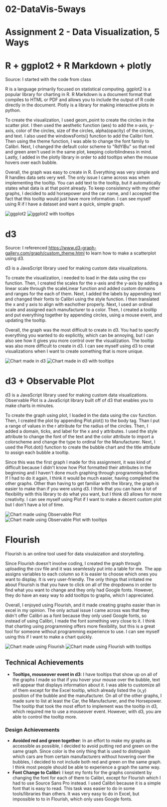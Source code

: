 # 02-DataVis-5ways

Assignment 2 - Data Visualization, 5 Ways  
===

# R + ggplot2 + R Markdown + plotly

Source: I started with the code from class

R is a language primarily focused on statistical computing.
ggplot2 is a popular library for charting in R.
R Markdown is a document format that compiles to HTML or PDF and allows you to include the output of R code directly in the document.
Plotly is a library for making interactive plots in python.

To create the visualization, I used geom_point to create the circles in the scatter plot.
I then used the aesthetic function (aes) to add the x-axis, y-axis, color of the circles, size of the circles, alpha(opacity) of the circles, and text.
I also used the windowsFonts() function to add the Calibri font. Then using the theme function, I was able to change the font family to Calibri.
Next, I changed the default color scheme to "RdYlBu" so that red and green aren't used in the same plot, keeping colorblindness in mind.
Lastly, I added in the plotly library in order to add tooltips when the mouse hovers over each bubble.

Overall, the graph was easy to create in R. Everything was very simple and R handles data sets very well. The only issue I came across was when implementing the tooltip.
You can add text to the tooltip, but it automatically states what data is at that point already. To keep consistency with my other graphs, I decided to add horsepower and 
the car name, and I accepted the fact that this tooltip would just have more information. I can see myself using R if I have a dataset and want a quick, simple graph.

![ggplot2](img/RChart.png)
![ggplot2 with tooltips](img/RChart2.png)

# d3

Source: I referenced https://www.d3-graph-gallery.com/graph/custom_theme.html to learn how to make a scatterplot using d3.

d3 is a JavaScript library used for making custom data visualizations.

To create the visualization, i needed to load in the data using the csv function. Then, I created the scales for the x-axis and the y-axis by adding a linear scale 
through the scaleLinear function and added custom domains and ranges for the each of them. Next, I added the labels by appending text and changed their fonts to Calibri using the style function. I then translated the x and y axis to align with eachother properly. Next, I used an ordinal scale and assigned each manufacturer to a color. Then, I created a tooltip and put everything together by appending circles, using a mouse event, and updating the tooltip.

Overall, the graph was the most difficult to create in d3. You had to specify everything you wanted to do explicitly, which can be annoying, but I can also see how it gives you more control over the visualization. The tooltip was also more difficult to create in d3. I can see myself using d3 to creat visualizations when I want to create something that is more unique.

![Chart made in d3](img/d3Chart.png)
![Chart made in d3 with tooltips](img/d3Chart2.png)

# d3 + Observable Plot

d3 is a JavaScript library used for making custom data visualizations.
Observable Plot is a JavaScript library built off of d3 that enables you to make charts in minutes.

To create the graph using plot, I loaded in the data using the csv function. Then, I created the plot by appending Plot.plot() to the body tag. Than I put a range of values in the r attribute for the radius of the circles. Then, I added a domain, ticks, and label for the x and y attributes. I used the style attribute to change the font of the text and the color attribute to import a colorscheme and change the type to ordinal for the Manufacturer. Next, I used the Plot.dot() function to create the bubble chart and the title attribute to assign each bubble a tooltip.

Since this was the first graph I made for this assignment, it was kind of difficult because I didn't know how Plot formatted their attributes in the beginning and I haven't done much graphing through programming before. If I had to do it again, I think it would be much easier, having completed the other graphs. Other than having to get familiar with the library, the graph is easier to make than if you were using d3. I think that you can have a lot of flexibility with this library to do what you want, but I think d3 allows for more creativity. I can see myself using Plot if I want to make a decent custom plot but I don't have a lot of time.

![Chart made using Observable Plot](img/PlotChart.png)
![Chart made using Observable Plot with tooltips](img/PlotChart2.png)

# Flourish

Flourish is an online tool used for data visulaization and storytelling.

Since Flourish doesn't involve coding, I created the graph through uploading the csv file and it was seamlessly put into a table for me. The app assigns variables to each column so it is easier to choose which ones you want to display. It is very user-friendly. The only things that irritated me about Flourish is that you have to click on all of the dropdowns in order to find what you want to change and they only had Google fonts. However, they do have an easy way to add tooltips to graphs, which I appreciated.

Overall, I enjoyed using Flourish, and it made creating graphs easier than in excel in my opinion. The only actual issue I came across was that they didn't offer Calibri as a font because they only used Google fonts, so instead of using Calibri, I made the font something very close to it. I think that charting using programming offers more flexibility, but this is a great tool for someone without programming experience to use. I can see myself using this if I want to make a chart quickly.

![Chart made using Flourish](img/FlourishChart.png)
![Chart made using Flourish with tooltips](img/FlourishChart2.png)

## Technical Achievements
- **Tooltips, mouseover event in d3**: I have tooltips that show up on all of the graphs I made so that if you hover your mouse over the bubble, text will appear that displays information about it. I was able to customize all of them except for the Excel tooltip, which already listed the (x,y) position of the bubble and the manufacturer. On all of the other graphs, I made sure to list at least the Car, the Manufacturer, and the Horsepower. The tooltip that took the most effort to implement was the tooltip in d3, which required me to use a mouseover event. However, with d3, you are able to control the tooltip more.

### Design Achievements
- **Avoided red and green together**: In an effort to make my graphs as accessible as possible, I decided to avoid putting red and green on the same graph. Since color is the only thing that is used to distinguish which cars are from certain manufacturers without hovering over the bubbles, I decided to not include both red and green on the same graph. I think most people should be able to experience a graph the same way.
- **Font Change to Calibri**: I kept my fonts for the graphs consistent by changing the font for each of them to Calibri, except for Flourish which I had to use Source Sans Pro instead. I used Calibri because it is a simple font that is easy to read. This task was easier to do in some tools/libraries than others. It was very easy to do in Excel, but impossible to to in Flourish, which only uses Google fonts.
